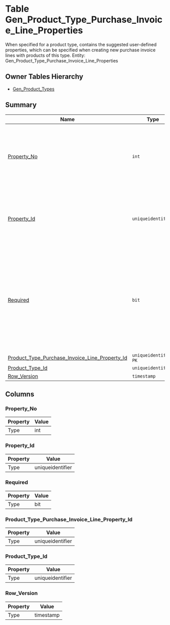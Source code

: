 # Table Gen_Product_Type_Purchase_Invoice_Line_Properties

When specified for a product type, contains the suggested user-defined properties, which can be specified when creating new purchase invoice lines with products of this type. Entity: Gen_Product_Type_Purchase_Invoice_Line_Properties

## Owner Tables Hierarchy

* [Gen_Product_Types](Gen_Product_Types.md)

## Summary

| Name | Type | Description |
| - | - | --- |
|[Property_No](#property_no)|`int` |The consecutive number (position) of the property within the current product type.|
|[Property_Id](#property_id)|`uniqueidentifier` |The user-defined property. It should be with Entity Type = 'Purchase Invoice Line'.|
|[Required](#required)|`bit` |True when the property is required, when creating new purchase invoice lines. False when this only suggests the usage of the property.|
|[Product_Type_Purchase_Invoice_Line_Property_Id](#product_type_purchase_invoice_line_property_id)|`uniqueidentifier` `PK`||
|[Product_Type_Id](#product_type_id)|`uniqueidentifier` ||
|[Row_Version](#row_version)|`timestamp` ||

## Columns

### Property_No

| Property | Value |
| - | - |
|Type|int|

### Property_Id

| Property | Value |
| - | - |
|Type|uniqueidentifier|

### Required

| Property | Value |
| - | - |
|Type|bit|

### Product_Type_Purchase_Invoice_Line_Property_Id

| Property | Value |
| - | - |
|Type|uniqueidentifier|

### Product_Type_Id

| Property | Value |
| - | - |
|Type|uniqueidentifier|

### Row_Version

| Property | Value |
| - | - |
|Type|timestamp|


